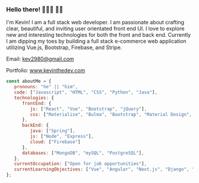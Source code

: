 ### Hello there! 👨🏻‍💻 👋🏽

I'm Kevin! I am a full stack web developer. I am passionate about crafting clear, beautiful, and inviting user orientated front end UI. I love to explore new and interesting technologies for both the front and back end. Currently I am dipping my toes by building a full stack e-commerce web application utilizing 
Vue.js, Bootstrap, Firebase, and Stripe.

Email: kev2980@gmail.com

Portfolio: www.kevinthedev.com

```javascript
const aboutMe = {
   pronouns: "he" || "him",
   code: ["Javascript", "HTML", "CSS", "Python", "Java"],
   technologies: {
      frontEnd: {
         js: ["React", "Vue", "Bootstrap", "jQuery"],
         css: ["Materialize", "Bulma", "Bootstrap", "Material Design", "Semantic UI", "SASS", "LESS", "Styled-Components"]
      },
      backEnd: {
         java: ["Spring"],
         js: ["Node", "Express"],
         cloud: ["Firebase"]
      },
      databases: ["MongoDB", "mySQL", "PostgreSQL"],
   },
   currentOccupation: ["Open for job opportunities"],
   currentLearningObjectives: ["Vue", "Angular", "Next.js", "Django", "AWS"]
};
```

